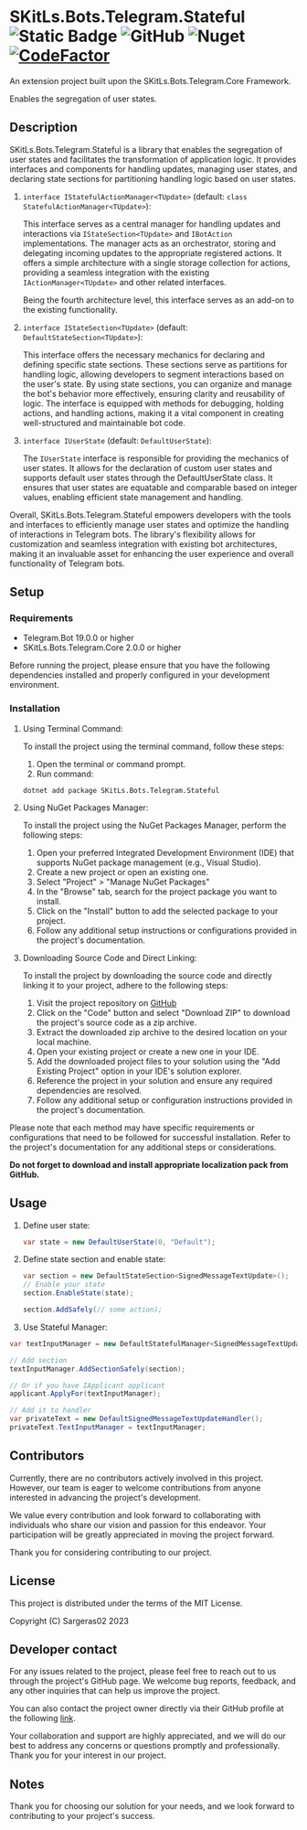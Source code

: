 # SKitLs.Bots.Telegram.Stateful ![Static Badge](https://img.shields.io/badge/Follow%20GitHub%20-%20black?logo=github&link=https%3A%2F%2Fgithub.com%2FSargeras02%2FSKitLs.Bots.Telegram.git) ![GitHub](https://img.shields.io/github/license/Sargeras02/SKitLs.Bots.Telegram) ![Nuget](https://img.shields.io/nuget/v/SKitLs.Bots.Telegram.Stateful) [![CodeFactor](https://www.codefactor.io/repository/github/sargeras02/skitls.bots.telegram/badge)](https://www.codefactor.io/repository/github/sargeras02/skitls.bots.telegram)

An extension project built upon the SKitLs.Bots.Telegram.Core Framework.

Enables the segregation of user states.

## Description

SKitLs.Bots.Telegram.Stateful is a library that enables the segregation of user states and
facilitates the transformation of application logic.
It provides interfaces and components for handling updates, managing user states, and declaring state sections
for partitioning handling logic based on user states.

1. `interface IStatefulActionManager<TUpdate>` (default: `class StatefulActionManager<TUpdate>`):

    This interface serves as a central manager for handling updates and interactions via `IStateSection<TUpdate>` and `IBotAction` implementations.
    The manager acts as an orchestrator, storing and delegating incoming updates to the appropriate registered actions.
    It offers a simple architecture with a single storage collection for actions, providing a seamless integration with the
    existing `IActionManager<TUpdate>` and other related interfaces.

    Being the fourth architecture level, this interface serves as an add-on to the existing functionality.

2. `interface IStateSection<TUpdate>` (default: `DefaultStateSection<TUpdate>`):

    This interface offers the necessary mechanics for declaring and defining specific state sections.
    These sections serve as partitions for handling logic, allowing developers to segment interactions based on the user's state.
    By using state sections, you can organize and manage the bot's behavior more effectively, ensuring clarity and reusability of logic.
    The interface is equipped with methods for debugging, holding actions, and handling actions,
    making it a vital component in creating well-structured and maintainable bot code.

3. `interface IUserState` (default: `DefaultUserState`):

    The `IUserState` interface is responsible for providing the mechanics of user states.
    It allows for the declaration of custom user states and supports default user states through the DefaultUserState class.
    It ensures that user states are equatable and comparable based on integer values, enabling efficient state management and handling.

Overall, SKitLs.Bots.Telegram.Stateful empowers developers with the tools and interfaces to efficiently manage user states and
optimize the handling of interactions in Telegram bots.
The library's flexibility allows for customization and seamless integration with existing bot architectures,
making it an invaluable asset for enhancing the user experience and overall functionality of Telegram bots.

## Setup

### Requirements

- Telegram.Bot 19.0.0 or higher
- SKitLs.Bots.Telegram.Core 2.0.0 or higher

Before running the project, please ensure that you have the following dependencies installed and properly configured in your development environment.

### Installation

1. Using Terminal Command:
    
    To install the project using the terminal command, follow these steps:

    1. Open the terminal or command prompt.
    2. Run command:
    
    ```
    dotnet add package SKitLs.Bots.Telegram.Stateful
    ```

2. Using NuGet Packages Manager:

    To install the project using the NuGet Packages Manager, perform the following steps:

    1. Open your preferred Integrated Development Environment (IDE) that supports NuGet package management (e.g., Visual Studio).
    2. Create a new project or open an existing one.
    3. Select "Project" > "Manage NuGet Packages"
    4. In the "Browse" tab, search for the project package you want to install.
    5. Click on the "Install" button to add the selected package to your project.
    5. Follow any additional setup instructions or configurations provided in the project's documentation.

3. Downloading Source Code and Direct Linking:

    To install the project by downloading the source code and directly linking it to your project, adhere to the following steps:

    1. Visit the project repository on [GitHub](https://github.com/Sargeras02/SKitLs.Bots.Telegram.git)
    2. Click on the "Code" button and select "Download ZIP" to download the project's source code as a zip archive.
    3. Extract the downloaded zip archive to the desired location on your local machine.
    4. Open your existing project or create a new one in your IDE.
    5. Add the downloaded project files to your solution using the "Add Existing Project" option in your IDE's solution explorer.
    6. Reference the project in your solution and ensure any required dependencies are resolved.
    7. Follow any additional setup or configuration instructions provided in the project's documentation.

Please note that each method may have specific requirements or configurations that need to be followed for successful installation.
Refer to the project's documentation for any additional steps or considerations.

**Do not forget to download and install appropriate localization pack from GitHub.**

## Usage

1. Define user state:

    ```C#
    var state = new DefaultUserState(0, "Default");
    ```

2. Define state section and enable state:

    ```C#
    var section = new DefaultStateSection<SignedMessageTextUpdate>();
    // Enable your state
    section.EnableState(state);

    section.AddSafely(// some action);
    ```

3. Use Stateful Manager:

```C#
var textInputManager = new DefaultStatefulManager<SignedMessageTextUpdate>();

// Add section
textInputManager.AddSectionSafely(section);

// Or if you have IApplicant applicant
applicant.ApplyFor(textInputManager);

// Add it to handler
var privateText = new DefaultSignedMessageTextUpdateHandler();
privateText.TextInputManager = textInputManager;
```

## Contributors

Currently, there are no contributors actively involved in this project.
However, our team is eager to welcome contributions from anyone interested in advancing the project's development.

We value every contribution and look forward to collaborating with individuals who share our vision and passion for this endeavor.
Your participation will be greatly appreciated in moving the project forward.

Thank you for considering contributing to our project.

## License

This project is distributed under the terms of the MIT License.

Copyright (C) Sargeras02 2023

## Developer contact

For any issues related to the project, please feel free to reach out to us through the project's GitHub page.
We welcome bug reports, feedback, and any other inquiries that can help us improve the project.

You can also contact the project owner directly via their GitHub profile at the following [link](https://github.com/Sargeras02).

Your collaboration and support are highly appreciated, and we will do our best to address any concerns or questions promptly and professionally.
Thank you for your interest in our project.

## Notes

Thank you for choosing our solution for your needs, and we look forward to contributing to your project's success.
